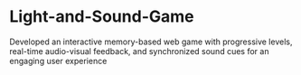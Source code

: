 # Light-and-Sound-Game
Developed an interactive memory-based web game with progressive levels, real-time audio-visual feedback, and synchronized sound cues for an engaging user experience
